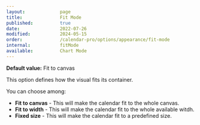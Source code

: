 ```yaml
---
layout:             page
title:              Fit Mode 
published:          true
date:               2022-07-26
modified:           2024-05-15
order:              /calendar-pro/options/appearance/fit-mode
internal:           fitMode
available:          Chart Mode
---
```

**Default value:** Fit to canvas

This option defines how the visual fits its container.

You can choose among:

- **Fit to canvas** - This will make the calendar fit to the whole canvas.
- **Fit to width** - This will make the calendar fit to the whole available witdh.
- **Fixed size** - This will make the calendar fit to a predefined size.
